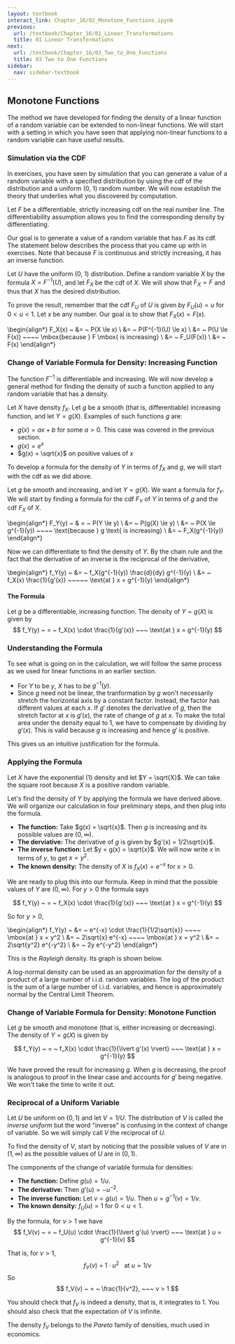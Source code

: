 ```yaml
---
layout: textbook
interact_link: Chapter_16/02_Monotone_Functions.ipynb
previous:
  url: /textbook/Chapter_16/01_Linear_Transformations
  title: 01 Linear Transformations
next:
  url: /textbook/Chapter_16/03_Two_to_One_Functions
  title: 03 Two to One Functions
sidebar:
  nav: sidebar-textbook
---
```


## Monotone Functions ##

The method we have developed for finding the density of a linear function of a random variable can be extended to non-linear functions. We will start with a setting in which you have seen that applying non-linear functions to a random variable can have useful results.

### Simulation via the CDF ###
In exercises, you have seen by simulation that you can generate a value of a random variable with a specified distribution by using the cdf of the distribution and a uniform (0, 1) random number. We will now establish the theory that underlies what you discovered by computation. 

Let $F$ be a differentiable, strictly increasing cdf on the real number line. The differentiability assumption allows you to find the corresponding density by differentiating. 

Our goal is to generate a value of a random variable that has $F$ as its cdf. The statement below describes the process that you came up with in exercises. Note that because $F$ is continuous and strictly increasing, it has an inverse function.

Let $U$ have the uniform (0, 1) distribution. Define a random variable $X$ by the formula $X = F^{-1}(U)$, and let $F_X$ be the cdf of $X$. We will show that $F_X = F$ and thus that $X$ has the desired distribution.

To prove the result, remember that the cdf $F_U$ of $U$ is given by $F_U(u) = u$ for $0 < u < 1$. Let $x$ be any number. Our goal is to show that $F_X(x) = F(x)$.

\begin{align*}
F_X(x) ~ &= ~ P(X \le x) \\
&= ~ P(F^{-1}(U) \le x) \\
&= ~ P(U \le F(x)) ~~~~ \mbox{because } F \mbox{ is increasing} \\
&= ~ F_U(F(x)) \\
&= ~ F(x)
\end{align*}

### Change of Variable Formula for Density: Increasing Function ###
The function $F^{-1}$ is differentiable and increasing. We will now develop a general method for finding the density of such a function applied to any random variable that has a density.

Let $X$ have density $f_X$. Let $g$ be a smooth (that is, differentiable) increasing function, and let $Y = g(X)$. Examples of such functions $g$ are:

- $g(x) = ax + b$ for some $a > 0$. This case was covered in the previous section.
- $g(x) = e^x$
- $g(x) = \sqrt{x}$ on positive values of $x$

To develop a formula for the density of $Y$ in terms of $f_X$ and $g$, we will start with the cdf as we did above.

Let $g$ be smooth and increasing, and let $Y = g(X)$. We want a formula for $f_Y$. We will start by finding a formula for the cdf $F_Y$ of $Y$ in terms of $g$ and the cdf $F_X$ of $X$.

\begin{align*}
F_Y(y) ~ & = ~ P(Y \le y) \\
&= ~ P(g(X) \le y) \\
&= ~ P(X \le g^{-1}(y)) ~~~~ \text{because } g \text{ is increasing} \\
&= ~ F_X(g^{-1}(y))
\end{align*}

Now we can differentiate to find the density of $Y$. By the chain rule and the fact that the derivative of an inverse is the reciprocal of the derivative,

\begin{align*}
f_Y(y) ~ &= ~ f_X(g^{-1}(y)) \frac{d}{dy} g^{-1}(y) \\
&= ~ f_X(x) \frac{1}{g'(x)} ~~~~~ \text{at } x = g^{-1}(y)
\end{align*}

#### The Formula ####
Let $g$ be a differentiable, increasing function. The density of $Y = g(X)$ is given by
$$
f_Y(y) ~ = ~ f_X(x) \cdot \frac{1}{g'(x)} ~~~ \text{at } x = g^{-1}(y)
$$

### Understanding the Formula ###
To see what is going on in the calculation, we will follow the same process as we used for linear functions in an earlier section.
- For $Y$ to be $y$, $X$ has to be $g^{-1}(y)$.
- Since $g$ need not be linear, the tranformation by $g$ won't necessarily stretch the horizontal axis by a constant factor. Instead, the factor has different values at each $x$. If $g'$ denotes the derivative of $g$, then the stretch factor at $x$ is $g'(x)$, the rate of change of $g$ at $x$. To make the total area under the density equal to 1, we have to compensate by dividing by $g'(x)$. This is valid because $g$ is increasing and hence $g'$ is positive.

This gives us an intuitive justification for the formula.

### Applying the Formula ###
Let $X$ have the exponential (1) density and let $Y = \sqrt{X}$. We can take the square root because $X$ is a positive random variable. 

Let's find the density of $Y$ by applying the formula we have derived above. We will organize our calculation in four preliminary steps, and then plug into the formula.

- **The function:** Take $g(x) = \sqrt{x}$. Then $g$ is increasing and its possible values are $(0, \infty)$.
- **The derviative:** The derivative of $g$ is given by $g'(x) = 1/2\sqrt{x}$.
- **The inverse function:** Let $y = g(x) = \sqrt{x}$. We will now write $x$ in terms of $y$, to get $x = y^2$.
- **The known density:** The density of $X$ is $f_X(x) = e^{-x}$ for $x > 0$.

We are ready to plug this into our formula. Keep in mind that the possible values of $Y$ are $(0, \infty)$. For $y > 0$ the formula says

$$
f_Y(y) ~ = ~ f_X(x) \cdot \frac{1}{g'(x)} ~~~ \text{at } x = g^{-1}(y)
$$

So for $y > 0$,

\begin{align*}
f_Y(y) ~ &= ~ e^{-x} \cdot \frac{1}{1/2\sqrt{x}} ~~~~ \mbox{at } x = y^2 \\
&= ~ 2\sqrt{x} e^{-x} ~~~~ \mbox{at } x = y^2 \\
&= ~ 2\sqrt{y^2} e^{-y^2} \\
&= ~ 2y e^{-y^2}
\end{align*}

This is the *Rayleigh* density. Its graph is shown below.

A log-normal density can be used as an approximation for the density of a product of a large number of i.i.d. random variables. The log of the product is the sum of a large number of i.i.d. variables, and hence is approximately normal by the Central Limit Theorem.

### Change of Variable Formula for Density: Monotone Function ###
Let $g$ be smooth and monotone (that is, either increasing or decreasing). The density of $Y = g(X)$ is given by

$$
f_Y(y) ~ = ~ f_X(x) \cdot \frac{1}{\lvert g'(x) \rvert} ~~~ \text{at } x = g^{-1}(y)
$$

We have proved the result for increasing $g$. When $g$ is decreasing, the proof is analogous to proof in the linear case and accounts for $g'$ being negative. We won't take the time to write it out.

### Reciprocal of a Uniform Variable ###
Let $U$ be uniform on $(0, 1)$ and let $V = 1/U$. The distribution of $V$ is called the *inverse uniform* but the word "inverse" is confusing in the context of change of variable. So we will simply call $V$ the reciprocal of $U$.

To find the density of $V$, start by noticing that the possible values of $V$ are in $(1, \infty)$ as the possible values of $U$ are in $(0, 1)$.

The components of the change of variable formula for densities:
- **The function:** Define $g(u) = 1/u$.
- **The derivative:** Then $g'(u) = -u^{-2}$.
- **The inverse function:** Let $v = g(u) = 1/u$. Then $u = g^{-1}(v) = 1/v$.
- **The known density:** $f_U(u) = 1$ for $0 < u < 1$.

By the formula, for $v > 1$ we have
$$
f_V(v) ~ = ~ f_U(u) \cdot \frac{1}{\lvert g'(u) \rvert} ~~~ \text{at } u = g^{-1}(v)
$$

That is, for $v > 1$,
$$
f_V(v) ~ = ~ 1 \cdot u^2 ~~~ \text{at } u = 1/v
$$
So 
$$
f_V(v) ~ = ~ \frac{1}{v^2}, ~~~ v > 1
$$

You should check that $f_V$ is indeed a density, that is, it integrates to 1. You should also check that the expectation of $V$ is infinite.

The density $f_V$ belongs to the *Pareto* family of densities, much used in economics.

